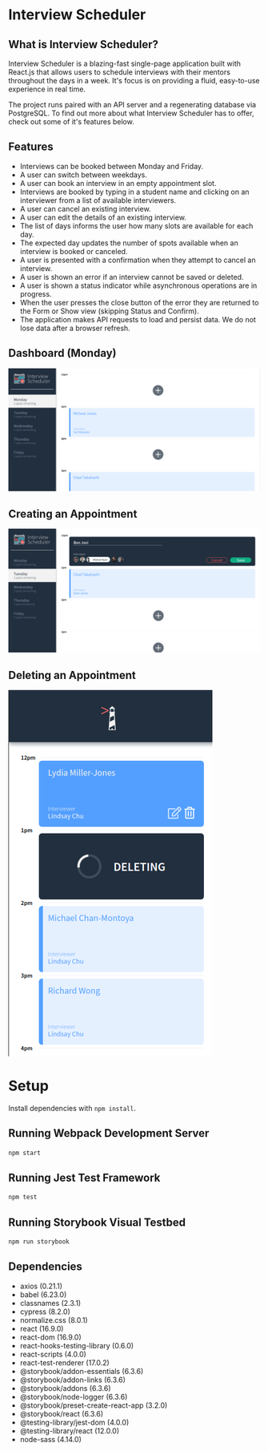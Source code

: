 # Interview Scheduler

## What is Interview Scheduler?

Interview Scheduler is a blazing-fast single-page application built with React.js that allows users to schedule interviews with their mentors throughout the days in a week.
It's focus is on providing a fluid, easy-to-use experience in real time.

The project runs paired with an API server and a regenerating database via PostgreSQL. To find out more about what Interview Scheduler has to offer, check out some of it's features below.

## Features

- Interviews can be booked between Monday and Friday.
- A user can switch between weekdays.
- A user can book an interview in an empty appointment slot.
- Interviews are booked by typing in a student name and clicking on an interviewer from a list of available interviewers.
- A user can cancel an existing interview.
- A user can edit the details of an existing interview.
- The list of days informs the user how many slots are available for each day.
- The expected day updates the number of spots available when an interview is booked or canceled.
- A user is presented with a confirmation when they attempt to cancel an interview.
- A user is shown an error if an interview cannot be saved or deleted.
- A user is shown a status indicator while asynchronous operations are in progress.
- When the user presses the close button of the error they are returned to the Form or Show view (skipping Status and Confirm).
- The application makes API requests to load and persist data. We do not lose data after a browser refresh.

## Dashboard (Monday)

!["Daily View"](docs/home-sched.png)

## Creating an Appointment

!["Booking an Appointment"](docs/create-sched.png)

## Deleting an Appointment

!["Deleting an Appointment -- Mobile Device"](docs/del-sched.png)

# Setup

Install dependencies with `npm install`.

## Running Webpack Development Server

```sh
npm start
```

## Running Jest Test Framework

```sh
npm test
```

## Running Storybook Visual Testbed

```sh
npm run storybook
```

## Dependencies

- axios (0.21.1)
- babel (6.23.0)
- classnames (2.3.1)
- cypress (8.2.0)
- normalize.css (8.0.1)
- react (16.9.0)
- react-dom (16.9.0)
- react-hooks-testing-library (0.6.0)
- react-scripts (4.0.0)
- react-test-renderer (17.0.2)
- @storybook/addon-essentials (6.3.6)
- @storybook/addon-links (6.3.6)
- @storybook/addons (6.3.6)
- @storybook/node-logger (6.3.6)
- @storybook/preset-create-react-app (3.2.0)
- @storybook/react (6.3.6)
- @testing-library/jest-dom (4.0.0)
- @testing-library/react (12.0.0)
- node-sass (4.14.0)
